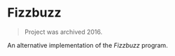 # Fizzbuzz

> Project was archived 2016.

An alternative implementation of the *Fizzbuzz* program.

